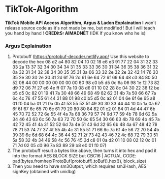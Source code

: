 # TikTok-Algorithm
**TikTok Mobile API Access Algorithm, Argus &amp; Ladon Explaination**
I won't release source code as it's not made by me, but modified !
But I will teach you hand by hand !
**CREDitS: AIMADNET** (IDK If you know who he is)

### Argus Explaination
1. Protobuff (https://protobuf-decoder.netlify.app/ Use this website to decode the hex 08 d2 a4 80 82 04 10 02 18 e6 e3 91 77 22 04 31 32 33 33 2a 13 37 32 34 30 34 34 31 35 33 33 36 30 31 34 36 35 38 36 31 32 0a 32 31 34 32 38 34 30 35 35 31 3a 06 33 32 2e 32 2e 32 42 14 76 30 35 2e 30 30 2e 30 31 2d 6f 76 2d 61 6e 64 72 6f 69 64 48 c0 84 80 50 52 08 44 00 00 00 00 00 00 00 60 98 c0 b5 d5 0c 6a 06 98 1e f2 73 82 d9 72 06 7f 27 e6 4e ff 07 7a 10 08 d6 01 10 02 28 8c 04 30 22 38 f2 be b5 d5 0c 82 01 19 41 7a 30 48 66 49 68 49 62 62 31 4b 7a 50 66 67 7a 6c 4c 76 47 55 61 44 31 88 01 98 c0 b5 d5 0c a2 01 04 6e 6f 6e 65 a8 01 f0 04 ba 01 21 0a 0b 41 53 55 53 5f 49 30 30 33 44 44 10 0a 1a 0a 67 6f 6f 67 6c 65 70 6c 61 79 20 80 80 84 82 01 c2 01 84 01 4d 44 47 6b 45 70 72 52 72 6e 55 4f 4a 7a 68 36 79 57 74 6d 77 59 4b 78 6d 62 5a 34 46 43 63 6c 56 7a 63 72 70 50 6c 65 54 30 66 63 4b 78 69 4b 45 7a 42 72 45 41 4a 31 52 52 6d 7a 4e 51 43 6d 32 65 6b 48 4a 67 48 42 79 78 71 53 74 77 37 4f 55 4b 4c 31 55 51 71 66 6c 7a 61 4e 56 72 70 54 4b 39 39 6e 6d 68 64 4c 36 44 52 71 2f 73 42 43 46 72 4c 68 72 79 30 51 5a 58 32 4b 34 49 58 4c 56 76 45 3d c8 01 0a d2 01 10 08 02 12 0c 01 71 7d 02 05 d0 96 7a 83 89 29 b8 e0 01 f0 07)
2. The protobuff result a bytes like above, then turns it into hex and pad it into the format AES BLOCK SIZE but CBC16 | ACTUAL CODE: pad(bytes.fromhex(ProtoBuf(protobuff).toBuf().hex()), block_size)
3. Then you need to have sm3Output, which requires sm3Hash, AES signKey (obtained with unidbg)
